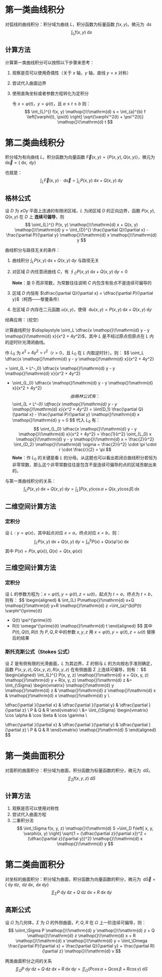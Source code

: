 # 第一类曲线积分
对弧线的曲线积分：积分域为曲线 $L$，积分函数为标量函数 $f(x, y)$。微元为 $\mathop{}\!\mathrm{d} s$ 
$$
\int_{L}^{} f(x, y) \mathop{}\!\mathrm{d} s
$$

## 计算方法
计算第一类曲线积分可以按照以下步骤来思考：
1. 观察是否可以使用奇偶性（关于 $x$ 轴，$y$ 轴，直线 $y = x$ 对称）
2. 尝试代入曲面边界
3. 使用直角坐标或者参数方程转化为定积分
     
    令 $x = \varphi(t)$，$y = \psi(t)$，且 $a \le t \le b$ 则：
    $$
    \int_{L}^{} f(x, y) \mathop{}\!\mathrm{d} s = \int_{a}^{b} f \left[\varphi(t), \psi(t) \right] \sqrt{\varphi'^2(t) + \psi'^2(t)} \mathop{}\!\mathrm{d} t
    $$  


# 第二类曲线积分
积分域为有向曲线 $L$，积分函数为向量函数 $\vec{F}(x, y) = \left\{ P(x, y), Q(x, y)\right\}$，微元为 $\mathop{}\!\mathrm{d} \vec{s} = \left\{ \mathop{}\!\mathrm{d} x, \mathop{}\!\mathrm{d} y \right\}$ 

也就是：
$$
\int_{L}^{} \vec{F}(x, y) \cdot \mathop{}\!\mathrm{d} \vec{s} = \int_{L}^{} P(x, y)\mathop{}\!\mathrm{d} x + Q(x, y)\mathop{}\!\mathrm{d} y
$$
 
## 格林公式
设 $D$ 为 $xOy$ 平面上连通的有限闭区域，$L$ 为闭区域 $D$ 的正向边界，函数 $P(x, y), Q(x,y)$ 在 $D$ 上 **连续可偏导**，则
$$
\oint_{L}^{} P(x, y) \mathop{}\!\mathrm{d} x + Q(x, y) \mathop{}\!\mathrm{d} y = \iint_{D}^{} \frac{\partial Q}{\partial x} - \frac{\partial P}{\partial y} \mathop{}\!\mathrm{d} x \mathop{}\!\mathrm{d} y     
$$

曲线积分与路径无关的条件：

1. 曲线积分 $\displaystyle \int_{L}^{} P(x, y) \mathop{}\!\mathrm{d} x + Q(x, y) \mathop{}\!\mathrm{d} y$ 与路径无关
2. 对区域 $D$ 内任意闭曲线 $C$，有 $\displaystyle \oint_{C}^{} P(x, y) \mathop{}\!\mathrm{d} x + Q(x, y) \mathop{}\!\mathrm{d} y = 0$
    
   **Note**：是 $0$ 而非常数，为常数往往说明 $C$ 内包含有些点不是连续可偏导的
3. 区域 $D$ 内恒有 $\dfrac{\partial Q}{\partial x} = \dfrac{\partial P}{\partial y}$（柯西——黎曼条件）
4. 在区域 $D$ 内存在二元函数 $u(x, y)$，使得 $\mathop{}\!\mathrm{d} u(x, y) = P(x, y) \mathop{}\!\mathrm{d} x + Q(x, y) \mathop{}\!\mathrm{d} y$ 

经典应用：（挖空）

计算曲线积分 $\displaystyle \oint_L \dfrac{x \mathop{}\!\mathrm{d} y - y \mathop{}\!\mathrm{d} x}{x^2 + 4y^2}$，其中 $L$ 是不经过原点但原点在 $L$ 内的逆时针光滑闭曲线。    

作 $L_0$ 为 $x^2 + 4y^2 = r^2$（$r > 0$，且 $L_0$ 在 $L$ 内取逆时针）。则：
$$
\oint_L \dfrac{x \mathop{}\!\mathrm{d} y - y \mathop{}\!\mathrm{d} x}{x^2 + 4y^2} 

= \oint_{L + L^-_0} \dfrac{x \mathop{}\!\mathrm{d} y - y \mathop{}\!\mathrm{d} x}{x^2 + 4y^2}

+ \oint_{L_0} \dfrac{x \mathop{}\!\mathrm{d} y - y \mathop{}\!\mathrm{d} x}{x^2 + 4y^2}
$$
由格林公式有：
$$
\oint_{L + L^-_0} \dfrac{x \mathop{}\!\mathrm{d} y - y \mathop{}\!\mathrm{d} x}{x^2 + 4y^2} = \iint_{D_1} \frac{\partial Q}{\partial x} - \frac{\partial P}{\partial y} \mathop{}\!\mathrm{d} x \mathop{}\!\mathrm{d} y = 0
$$
代入 $L_0$ 有：
$$
\oint_{L_0} \dfrac{x \mathop{}\!\mathrm{d} y - y \mathop{}\!\mathrm{d} x}{x^2 + 4y^2} = \frac{1}{r^2} \oint_{L_0} x \mathop{}\!\mathrm{d} y - y \mathop{}\!\mathrm{d} x = \frac{2}{r^2} \iint_{D_2} \mathop{}\!\mathrm{d} \sigma = \frac{2}{r^2} \cdot \pi \cdot r \cdot \frac{r}{2} = \pi
$$
**Note**：作 $L_0$ 的关键是看 $L$ 的分母。从这题也可以看出若闭合曲线积分若恒为非零常数，那么这个非零常数往往是包含不是连续可偏导的点的区域贡献出来的。


与第一类曲线积分的关系：
$$
\int_{L}^{} P(x, y) \mathop{}\!\mathrm{d} x + Q(x, y) \mathop{}\!\mathrm{d} y = \int_{L}^{} \left[ P(x, y)\cos \alpha + Q(x, y) \cos \beta \right]  \mathop{}\!\mathrm{d} s 
$$


## 二维空间计算方法
### 定积分
设 $L: y = \varphi(x)$，其中起点对应 $x = a$，终点对应 $x = b$，则：
$$
\int_{L}^{} P(x, y) \mathop{}\!\mathrm{d} x + Q(x, y) \mathop{}\!\mathrm{d} y = \int_{a}^{b}  P(x) + Q(x)\varphi'(x) \mathop{}\!\mathrm{d} x 
$$
其中 $P(x) = P(x, \varphi(x)), Q(x) = Q(x, \varphi(x))$


## 三维空间计算方法
### 定积分
设 $L$ 的参数方程为：$x = \varphi(t), y = \psi(t), z = \omega(t)$，起点为 $t = a$，终点为 $t = b$，则有： 
$$
\begin{aligned}
& \int_{L} P\mathop{}\!\mathrm{d} x+Q \mathop{}\!\mathrm{d} y+R \mathop{}\!\mathrm{d} z 
=\int_{a}^{b}P(t) \varphi^{\prime}(t) 
+  Q(t) \psi^{\prime}(t)  
+  R(t) \omega^{\prime}(t)
 \mathop{}\!\mathrm{d} t
\end{aligned}
$$
其中 $P(t), Q(t), R(t)$ 为 $P, Q, R$ 中的参数 $x, y, z$ 用 $x = \varphi(t), y = \psi(t), z = \omega(t)$ 替换后的结果

### 斯托克斯公式（Stokes 公式）
设 $\Sigma$ 是有侧有限的光滑曲面，$L$ 为其边界，$\Sigma$ 的侧与 $L$ 的方向按右手准则确定，函数 $P(x, y, z),Q(x, y, z),R(x, y, z)$ 在有侧曲面 $\Sigma$ 上连续可偏导，则有： 
$$
\begin{aligned}
   \int_{L}^{} P(x, y, z) \mathop{}\!\mathrm{d} x + Q(x, y, z) \mathop{}\!\mathrm{d} y + R(x, y, z) \mathop{}\!\mathrm{d} z 
&= 
\iint_{\Sigma} 
\begin{vmatrix}
   \mathop{}\!\mathrm{d} y \mathop{}\!\mathrm{d} z & \mathop{}\!\mathrm{d} z \mathop{}\!\mathrm{d} x & \mathop{}\!\mathrm{d} x \mathop{}\!\mathrm{d} y \\

   \dfrac{\partial }{\partial x} & \dfrac{\partial }{\partial y} & \dfrac{\partial }{\partial z} \\
   P & Q & R
\end{vmatrix} \\
&=
\iint_{\Sigma} 
\begin{vmatrix}
   \cos \alpha & \cos \beta & \cos \gamma \\

   \dfrac{\partial }{\partial x} & \dfrac{\partial }{\partial y} & \dfrac{\partial }{\partial z} \\
   P & Q & R
\end{vmatrix}
\mathop{}\!\mathrm{d} S 
\end{aligned}
$$

# 第一类曲面积分
对面积的曲面积分：积分域为曲面，积分函数为标量函数的积分，微元为 $\mathop{}\!\mathrm{d} S$。
$$
\iint_\Sigma f(x, y, z) \mathop{}\!\mathrm{d} S 
$$

## 计算方法
1. 观察是否可以使用对称性
2. 尝试代入曲面方程
3. 二重积分法
   $$
   \iint_\Sigma f(x, y, z) \mathop{}\!\mathrm{d} S =\iint_D f\left[ x, y, \varphi(x, y) \right] \sqrt{1 + (\dfrac{\partial z}{\partial x})^2 + (\dfrac{\partial z}{\partial y})^2} \mathop{}\!\mathrm{d} x \mathop{}\!\mathrm{d} y 
   $$


# 第二类曲面积分
对坐标的曲面积分：积分域为曲面，积分函数为向量函数的积分，微元为 $\mathop{}\!\mathrm{d} \vec{S} = \left\{ \mathop{}\!\mathrm{d} y \mathop{}\!\mathrm{d} z, \mathop{}\!\mathrm{d} z \mathop{}\!\mathrm{d} x , \mathop{}\!\mathrm{d} x \mathop{}\!\mathrm{d} y \right \}$ 
$$
\iint_{\Sigma}^{} P \mathop{}\!\mathrm{d} y \mathop{}\!\mathrm{d} z + Q \mathop{}\!\mathrm{d} z \mathop{}\!\mathrm{d} x + R \mathop{}\!\mathrm{d} x \mathop{}\!\mathrm{d} y
$$



## 高斯公式
设 $\Omega$ 为几何体，$\Sigma$ 为 $\Omega$ 的外侧曲面，$P, Q, R$ 在 $\Omega$ 上一阶连续可偏导，则： 
$$
\oiint_\Sigma P \mathop{}\!\mathrm{d} y \mathop{}\!\mathrm{d} z + Q \mathop{}\!\mathrm{d} z \mathop{}\!\mathrm{d} x + R \mathop{}\!\mathrm{d} x \mathop{}\!\mathrm{d} y = \iiint_\Omega \frac{\partial P}{\partial x} + \frac{\partial Q}{\partial y} + \frac{\partial R}{\partial z} \mathop{}\!\mathrm{d} v 
$$


两类曲面积分之间的关系
$$
\iint_\Omega P \mathop{}\!\mathrm{d} y \mathop{}\!\mathrm{d} z + Q \mathop{}\!\mathrm{d} z \mathop{}\!\mathrm{d} x + R \mathop{}\!\mathrm{d} x \mathop{}\!\mathrm{d} y = \iint_\Omega (P \cos \alpha  + Q \cos \beta + R \cos \gamma) \mathop{}\!\mathrm{d} S 
$$
